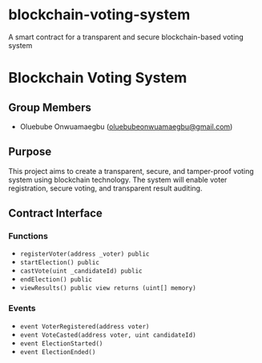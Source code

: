 # blockchain-voting-system
A smart contract for a transparent and secure blockchain-based voting system

# Blockchain Voting System

## Group Members
- Oluebube Onwuamaegbu (oluebubeonwuamaegbu@gmail.com)

## Purpose
This project aims to create a transparent, secure, and tamper-proof voting system using blockchain technology. The system will enable voter registration, secure voting, and transparent result auditing.

## Contract Interface
### Functions
- `registerVoter(address _voter) public`
- `startElection() public`
- `castVote(uint _candidateId) public`
- `endElection() public`
- `viewResults() public view returns (uint[] memory)`

### Events
- `event VoterRegistered(address voter)`
- `event VoteCasted(address voter, uint candidateId)`
- `event ElectionStarted()`
- `event ElectionEnded()`
